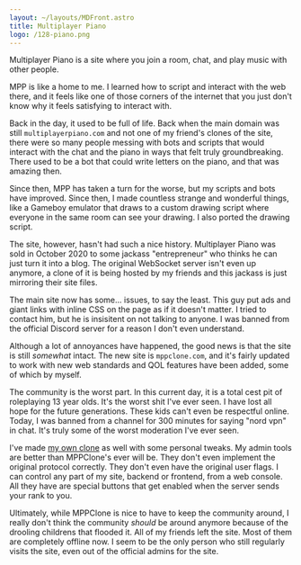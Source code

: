 ```yaml
---
layout: ~/layouts/MDFront.astro
title: Multiplayer Piano
logo: /128-piano.png
---
```


Multiplayer Piano is a site where you join a room, chat, and play music with other people.

MPP is like a home to me. I learned how to script and interact with the web there, and it feels like one of those corners of the internet that you just don't know why it feels satisfying to interact with.

Back in the day, it used to be full of life. Back when the main domain was still `multiplayerpiano.com` and not one of my friend's clones of the site, there were so many people messing with bots and scripts that would interact with the chat and the piano in ways that felt truly groundbreaking. There used to be a bot that could write letters on the piano, and that was amazing then.

Since then, MPP has taken a turn for the worse, but my scripts and bots have improved. Since then, I made countless strange and wonderful things, like a Gameboy emulator that draws to a custom drawing script where everyone in the same room can see your drawing. I also ported the drawing script.

The site, however, hasn't had such a nice history. Multiplayer Piano was sold in October 2020 to some jackass "entrepreneur" who thinks he can just turn it into a blog. The original WebSocket server isn't even up anymore, a clone of it is being hosted by my friends and this jackass is just mirroring their site files.

The main site now has some... issues, to say the least. This guy put ads and giant links with inline CSS on the page as if it doesn't matter. I tried to contact him, but he is insisitent on not talking to anyone. I was banned from the official Discord server for a reason I don't even understand.

Although a lot of annoyances have happened, the good news is that the site is still *somewhat* intact. The new site is `mppclone.com`, and it's fairly updated to work with new web standards and QOL features have been added, some of which by myself.

The community is the worst part. In this current day, it is a total cest pit of roleplaying 13 year olds. It's the worst shit I've ever seen. I have lost all hope for the future generations. These kids can't even be respectful online. Today, I was banned from a channel for 300 minutes for saying "nord vpn" in chat. It's truly some of the worst moderation I've ever seen.

I've made [my own clone](https://mpp.hri7566.info) as well with some personal tweaks. My admin tools are better than MPPClone's ever will be. They don't even implement the original protocol correctly. They don't even have the original user flags. I can control any part of my site, backend or frontend, from a web console. All they have are special buttons that get enabled when the server sends your rank to you.

Ultimately, while MPPClone is nice to have to keep the community around, I really don't think the community *should* be around anymore because of the drooling childrens that flooded it. All of my friends left the site. Most of them are completely offline now. I seem to be the only person who still regularly visits the site, even out of the official admins for the site.
